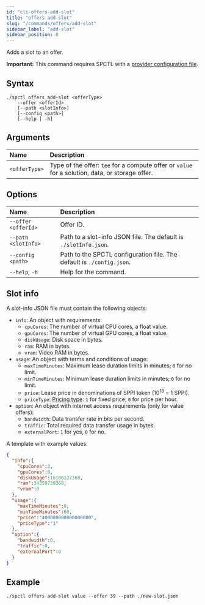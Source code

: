 ```yaml
---
id: "cli-offers-add-slot"
title: "offers add-slot"
slug: "/commands/offers/add-slot"
sidebar_label: "add-slot"
sidebar_position: 8
---
```


Adds a <a id="slot"><span className="dashed-underline">slot</span></a> to an <a id="offer"><span className="dashed-underline">offer</span></a>.

**Important:** This command requires SPCTL with a [provider configuration file](/cli/#configure-spctl-for-providers).

## Syntax

```
./spctl offers add-slot <offerType>
    --offer <offerId>
    [--path <slotInfo>]
    [--config <path>]
    [--help | -h]
```

## Arguments

| **Name**      | **Description** |
| :- | :- |
| `<offerType>` | Type of the offer: `tee` for a compute offer or `value` for a solution, data, or storage offer. |

## Options

| **Name**            | **Description** |
| :- | :- |
| `--offer <offerId>` | Offer ID. |
| `--path <slotInfo>` | Path to a slot-info JSON file. The default is `./slotInfo.json`. |
| `--config <path>`   | Path to the SPCTL configuration file. The default is `./config.json`. |
| `--help`, `-h`      | Help for the command. |

## Slot info

A slot-info JSON file must contain the following objects:

- `info`: An object with requirements:
  - `cpuCores`: The number of virtual CPU cores, a float value.
  - `gpuCores`: The number of virtual GPU cores, a float value.
  - `diskUsage`: Disk space in bytes.
  - `ram`: RAM in bytes.
  - `vram`: Video RAM in bytes.
- `usage`: An object with terms and conditions of usage:
  - `maxTimeMinutes`: Maximum lease duration limits in minutes; `0` for no limit.
  - `minTimeMinutes`: Minimum lease duration limits in minutes; `0` for no limit.
  - `price`: Lease price in denominations of SPPI token (10<sup>18</sup> = 1 SPPI).
  - `priceType`: [Pricing type](/fundamentals/orders#cost-and-pricing): `1` for fixed price, `0` for price per hour.
- `option`: An object with internet access requirements (only for value offers):
  - `bandwidth`: Data transfer rate in bits per second.
  - `traffic`: Total required data transfer usage in bytes.
  - `externalPort`: `1` for yes, `0` for no.

A template with example values:

```json title="slotInfo.json"
{
  "info":{
    "cpuCores":3,
    "gpuCores":0,
    "diskUsage":16106127360,
    "ram":34359738368,
    "vram":0
  },
  "usage":{
    "maxTimeMinutes":0,
    "minTimeMinutes":60,
    "price":"400000000000000000",
    "priceType":"1" 
  },
  "option":{
    "bandwidth":0,
    "traffic":0,
    "externalPort":0
  }
}
```

## Example

```
./spctl offers add-slot value --offer 39 --path ./new-slot.json
```